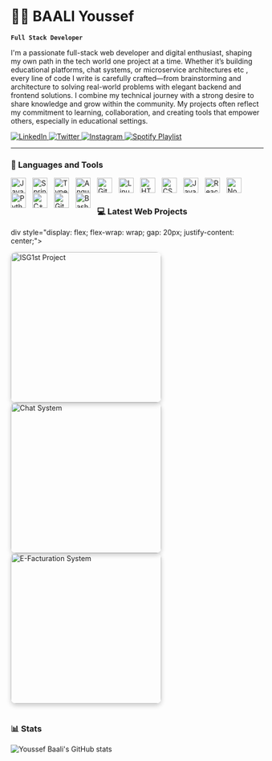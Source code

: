 # 👨‍💻 BAALI Youssef

**`Full Stack Developer`**

I'm a passionate full-stack web developer and digital enthusiast, shaping my own path in the tech world one project at a time. Whether it’s building educational platforms, chat systems, or microservice architectures etc , every line of code I write is carefully crafted—from brainstorming and architecture to solving real-world problems with elegant backend and frontend solutions. I combine my technical journey with a strong desire to share knowledge and grow within the community. My projects often reflect my commitment to learning, collaboration, and creating tools that empower others, especially in educational settings.
   <p align="left">
   <!-- LinkedIn -->
   <a href="https://www.linkedin.com/in/youssef-baali/" target="_blank">
      <img alt="LinkedIn" title="My LinkedIn Profile" src="https://custom-icon-badges.demolab.com/badge/LinkedIn-Profile-blue?style=for-the-badge&logo=linkedin&logoColor=white"/>
   </a>

   <!-- Twitter -->
   <a href="https://x.com/Yooussef512" target="_blank">
      <img alt="Twitter" title="My Twitter Profile" src="https://custom-icon-badges.demolab.com/badge/Twitter-Profile-1DA1F2?style=for-the-badge&logo=twitter&logoColor=white"/>
   </a>

   <!-- Instagram -->
   <a href="https://www.instagram.com/youssef_baalii/" target="_blank">
      <img alt="Instagram" title="My Instagram Profile" src="https://custom-icon-badges.demolab.com/badge/Instagram-Profile-E4405F?style=for-the-badge&logo=instagram&logoColor=white"/>
   </a>

   <!-- Spotify Playlist -->
   <a href="https://open.spotify.com/playlist/70U8696awL9kwcAIgmhMry?si=9434d7420152441c" target="_blank">
      <img alt="Spotify Playlist" title="My Favorite Spotify Playlist" src="https://custom-icon-badges.demolab.com/badge/My%20Spotify%20Playlist-1DB954?style=for-the-badge&logo=spotify&logoColor=white"/>
   </a>
</p>

---

### 🧰 Languages and Tools

<img align="left" alt="Java" width="30px" style="padding-right:10px;" src="https://cdn.jsdelivr.net/gh/devicons/devicon/icons/java/java-original.svg"/>
<img align="left" alt="Spring" width="30px" style="padding-right:10px;" src="https://cdn.jsdelivr.net/gh/devicons/devicon/icons/spring/spring-original.svg" />
<img align="left" alt="TypeScript" width="30px" style="padding-right:10px;" src="https://cdn.jsdelivr.net/gh/devicons/devicon/icons/typescript/typescript-plain.svg" />
<img align="left" alt="Angular" width="30px" style="padding-right:10px;" src="https://cdn.jsdelivr.net/gh/devicons/devicon/icons/angularjs/angularjs-plain.svg" />
<img align="left" alt="Git" width="30px" style="padding-right:10px;" src="https://cdn.jsdelivr.net/gh/devicons/devicon/icons/git/git-original.svg" />
<img align="left" alt="Linux" width="30px" style="padding-right:10px;" src="https://cdn.jsdelivr.net/gh/devicons/devicon/icons/linux/linux-original.svg" />
<img align="left" alt="HTML" width="30px" style="padding-right:10px;" src="https://cdn.jsdelivr.net/gh/devicons/devicon/icons/html5/html5-plain.svg" />
<img align="left" alt="CSS" width="30px" style="padding-right:10px;" src="https://cdn.jsdelivr.net/gh/devicons/devicon/icons/css3/css3-plain.svg" />
<img align="left" alt="JavaScript" width="30px" style="padding-right:10px;" src="https://cdn.jsdelivr.net/gh/devicons/devicon/icons/javascript/javascript-plain.svg" />
<img align="left" alt="React" width="30px" style="padding-right:10px;" src="https://cdn.jsdelivr.net/gh/devicons/devicon/icons/react/react-original.svg" />
<img align="left" alt="NodeJS" width="30px" style="padding-right:10px;" src="https://cdn.jsdelivr.net/gh/devicons/devicon/icons/nodejs/nodejs-original.svg" />
<img align="left" alt="Python" width="30px" style="padding-right:10px;" src="https://cdn.jsdelivr.net/gh/devicons/devicon/icons/python/python-plain.svg" />
<img align="left" alt="C++" width="30px" style="padding-right:10px;" src="https://cdn.jsdelivr.net/gh/devicons/devicon/icons/cplusplus/cplusplus-line.svg" />
<img align="left" alt="GitHub" width="30px" style="padding-right:10px;" src="https://cdn.jsdelivr.net/gh/devicons/devicon/icons/github/github-original.svg" />
<img align="left" alt="Bash" width="30px" style="padding-right:10px;" src="https://cdn.jsdelivr.net/gh/devicons/devicon/icons/bash/bash-original.svg" />
<br />

#

### 💻 Latest Web Projects

<!-- BEGIN PROJECTS-CARDS -->
div style="display: flex; flex-wrap: wrap; gap: 20px; justify-content: center;">

  <!-- ISG1st Educational Platform -->
  <img src="/mnt/data/IsgistProject.jpg" alt="ISG1st Project" style="width: 300px; border-radius: 10px; box-shadow: 0 4px 10px rgba(0,0,0,0.2);"/>

  <!-- Real-time Chat App -->
  <img src="/mnt/data/chatSC.png" alt="Chat System" style="width: 300px; border-radius: 10px; box-shadow: 0 4px 10px rgba(0,0,0,0.2);"/>

  <!-- E-Facturation System -->
  <img src="/mnt/data/Dashboard1.png" alt="E-Facturation System" style="width: 300px; border-radius: 10px; box-shadow: 0 4px 10px rgba(0,0,0,0.2);"/>

</div>
<!-- END PROJECTS-CARDS -->



#

### 📊 Stats

![Youssef Baali's GitHub stats](https://github-readme-stats.vercel.app/api?username=YSFBAL&show_icons=true&theme=gruvbox)

